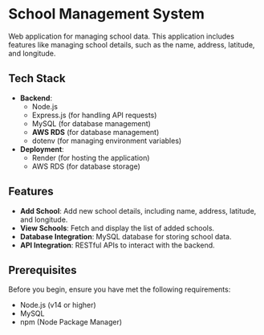 # School Management System

Web application for managing school data. This application includes features like managing school details, such as the name, address, latitude, and longitude.

## Tech Stack
- **Backend**: 
  - Node.js
  - Express.js (for handling API requests)
  - MySQL (for database management)
  - **AWS RDS** (for database management)
  - dotenv (for managing environment variables)
- **Deployment**: 
  - Render (for hosting the application)
  - AWS RDS (for database storage)


## Features

- **Add School**: Add new school details, including name, address, latitude, and longitude.
- **View Schools**: Fetch and display the list of added schools.
- **Database Integration**: MySQL database for storing school data.
- **API Integration**: RESTful APIs to interact with the backend.

## Prerequisites

Before you begin, ensure you have met the following requirements:
- Node.js (v14 or higher)
- MySQL
- npm (Node Package Manager)

